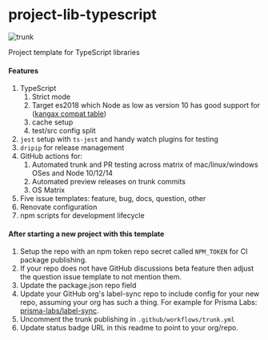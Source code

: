# project-lib-typescript

![trunk](https://github.com/prisma-labs/project-lib-typescript/workflows/trunk/badge.svg)

Project template for TypeScript libraries

#### Features

1. TypeScript
   1. Strict mode
   1. Target es2018 which Node as low as version 10 has good support for ([kangax compat table](https://node.green/#ES2018))
   1. cache setup
   1. test/src config split
1. `jest` setup with `ts-jest` and handy watch plugins for testing
1. `dripip` for release management
1. GitHub actions for:
   1. Automated trunk and PR testing across matrix of mac/linux/windows OSes and Node 10/12/14
   1. Automated preview releases on trunk commits
   1. OS Matrix
1. Five issue templates: feature, bug, docs, question, other
1. Renovate configuration
1. npm scripts for development lifecycle

#### After starting a new project with this template

1. Setup the repo with an npm token repo secret called `NPM_TOKEN` for CI package publishing.
1. If your repo does not have GitHub discussions beta feature then adjust the question issue template to not mention them.
1. Update the package.json repo field
1. Update your GitHub org's label-sync repo to include config for your new repo, assuming your org has such a thing. For example for Prisma Labs: [prisma-labs/label-sync](https://github.com/prisma-labs/prisma-labs-labelsync).
1. Uncomment the trunk publishing in `.github/workflows/trunk.yml`
1. Update status badge URL in this readme to point to your org/repo.
